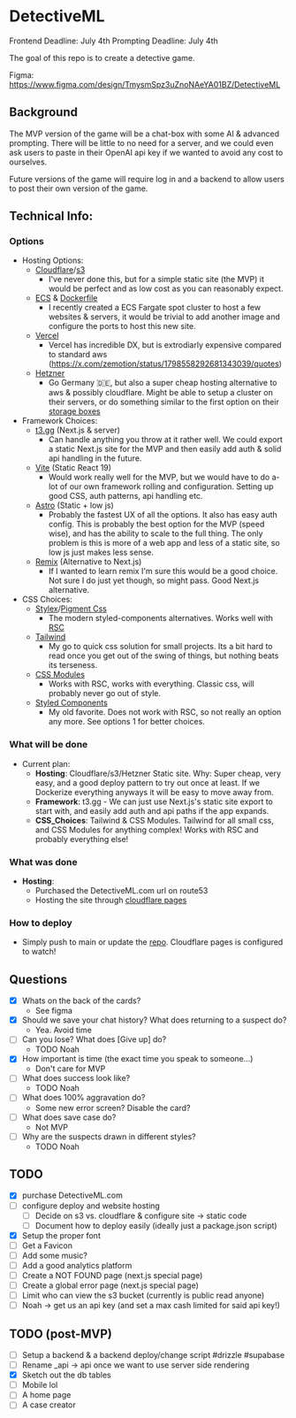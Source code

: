 # DetectiveML

Frontend Deadline: July 4th
Prompting Deadline: July 4th

The goal of this repo is to create a detective game.

Figma: https://www.figma.com/design/TmysmSpz3uZnoNAeYA01BZ/DetectiveML

## Background

The MVP version of the game will be a chat-box with some AI & advanced prompting. There will be little to no need for a server, and we could even ask users to paste in their OpenAI api key if we wanted to avoid any cost to ourselves.

Future versions of the game will require log in and a backend to allow users to post their own version of the game.

## Technical Info:

### Options

- Hosting Options:
  - [Cloudflare](https://www.cloudflare.com/developer-platform/hosting/)/[s3](https://aws.amazon.com/s3/)
    - I've never done this, but for a simple static site (the MVP) it would be perfect and as low cost as you can reasonably expect.
  - [ECS](https://aws.amazon.com/ecs/) & [Dockerfile](https://docs.docker.com/reference/dockerfile/)
    - I recently created a ECS Fargate spot cluster to host a few websites & servers, it would be trivial to add another image and configure the ports to host this new site.
  - [Vercel](https://vercel.com/)
    - Vercel has incredible DX, but is extrodiarly expensive compared to standard aws (https://x.com/zemotion/status/1798558292681343039/quotes)
  - [Hetzner](https://www.hetzner.com/)
    - Go Germany 🇩🇪, but also a super cheap hosting alternative to aws & possibly cloudflare. Might be able to setup a cluster on their servers, or do something similar to the first option on their [storage boxes](https://www.hetzner.com/storage/storage-box/)
- Framework Choices:
  - [t3.gg](https://t3.gg/) (Next.js & server)
    - Can handle anything you throw at it rather well. We could export a static Next.js site for the MVP and then easily add auth & solid api handling in the future.
  - [Vite](https://vitejs.dev/) (Static React 19)
    - Would work really well for the MVP, but we would have to do a-lot of our own framework rolling and configuration. Setting up good CSS, auth patterns, api handling etc.
  - [Astro](https://astro.build/) (Static + low js)
    - Probably the fastest UX of all the options. It also has easy auth config. This is probably the best option for the MVP (speed wise), and has the ability to scale to the full thing. The only problem is this is more of a web app and less of a static site, so low js just makes less sense.
  - [Remix](https://remix.run/) (Alternative to Next.js)
    - If I wanted to learn remix I'm sure this would be a good choice. Not sure I do just yet though, so might pass. Good Next.js alternative.
- CSS Choices:
  - [Stylex](https://github.com/facebook/stylex)/[Pigment Css](https://github.com/mui/pigment-css)
    - The modern styled-components alternatives. Works well with [RSC](https://react.dev/reference/rsc/server-components)
  - [Tailwind](https://tailwindcss.com/)
    - My go to quick css solution for small projects. Its a bit hard to read once you get out of the swing of things, but nothing beats its terseness.
  - [CSS Modules](https://github.com/css-modules/css-modules)
    - Works with RSC, works with everything. Classic css, will probably never go out of style.
  - [Styled Components](https://styled-components.com/)
    - My old favorite. Does not work with RSC, so not really an option any more. See options 1 for better choices.

### What will be done

- Current plan:
  - **Hosting**: Cloudflare/s3/Hetzner Static site. Why: Super cheap, very easy, and a good deploy pattern to try out once at least. If we Dockerize everything anyways it will be easy to move away from.
  - **Framework**: t3.gg - We can just use Next.js's static site export to start with, and easily add auth and api paths if the app expands.
  - **CSS_Choices**: Tailwind & CSS Modules. Tailwind for all small css, and CSS Modules for anything complex! Works with RSC and probably everything else!

### What was done

- **Hosting**:
  - Purchased the DetectiveML.com url on route53
  - Hosting the site through [cloudflare pages](https://pages.cloudflare.com/)

### How to deploy

- Simply push to main or update the [repo](https://github.com/pmaier983/detective-ml). Cloudflare pages is configured to watch!

## Questions

- [x] Whats on the back of the cards?
  - See figma
- [x] Should we save your chat history? What does returning to a suspect do?
  - Yea. Avoid time
- [ ] Can you lose? What does [Give up] do?
  - TODO Noah
- [x] How important is time (the exact time you speak to someone...)
  - Don't care for MVP
- [ ] What does success look like?
  - TODO Noah
- [ ] What does 100% aggravation do?
  - Some new error screen? Disable the card?
- [ ] What does save case do?
  - Not MVP
- [ ] Why are the suspects drawn in different styles?
  - TODO Noah

## TODO

- [x] purchase DetectiveML.com
- [ ] configure deploy and website hosting
  - [ ] Decide on s3 vs. cloudflare & configure site -> static code
  - [ ] Document how to deploy easily (ideally just a package.json script)
- [x] Setup the proper font
- [ ] Get a Favicon
- [ ] Add some music?
- [ ] Add a good analytics platform
- [ ] Create a NOT FOUND page (next.js special page)
- [ ] Create a global error page (next.js special page)
- [ ] Limit who can view the s3 bucket (currently is public read anyone)
- [ ] Noah -> get us an api key (and set a max cash limited for said api key!)

## TODO (post-MVP)

- [ ] Setup a backend & a backend deploy/change script #drizzle #supabase
- [ ] Rename \_api -> api once we want to use server side rendering
- [x] Sketch out the db tables
- [ ] Mobile lol
- [ ] A home page
- [ ] A case creator
